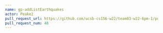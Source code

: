 ```yaml
---
name: gp-addListEarthquakes
actor: Peake2
pull_request_url: https://github.com/ucsb-cs156-w22/team03-w22-6pm-1/pull/48
pull_request_num: 48
---
```

